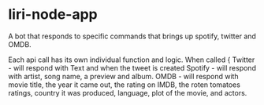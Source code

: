 # liri-node-app
A bot that responds to specific commands that brings up spotify, twitter and OMDB.

Each api call has its own individual function and logic. 
When called {
Twitter - will respond with Text and when the tweet is created
Spotify - will respond with artist, song name, a preview and album.
OMDB - will respond with movie title, the year it came out, the rating on IMDB, the roten tomatoes ratings, country it was produced, language, plot of the movie, and actors.
